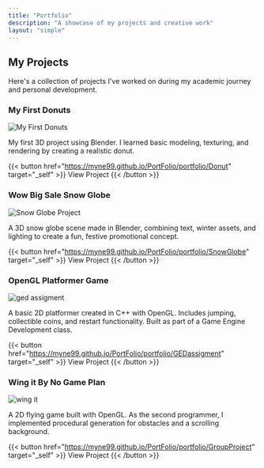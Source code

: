 ```yaml
---
title: "Portfolio"
description: "A showcase of my projects and creative work"
layout: "simple"
---
```


## My Projects

Here's a collection of projects I've worked on during my academic journey and personal development.

### My First Donuts

![My First Donuts](/img/portfolio/donut.png)

My first 3D project using Blender. I learned basic modeling, texturing, and rendering by creating a realistic donut.

{{< button href="https://myne99.github.io/PortFolio/portfolio/Donut" target="_self" >}}
View Project
{{< /button >}}

### Wow Big Sale Snow Globe

![Snow Globe Project](/img/portfolio/wbs_snowglobe.png)

A 3D snow globe scene made in Blender, combining text, winter assets, and lighting to create a fun, festive promotional concept.

{{< button href="https://myne99.github.io/PortFolio/portfolio/SnowGlobe" target="_self" >}}
View Project
{{< /button >}}


### OpenGL Platformer Game

![ged assigment](/img/portfolio/Screenshot.png)

A basic 2D platformer created in C++ with OpenGL. Includes jumping, collectible coins, and restart functionality. Built as part of a Game Engine Development class.

{{< button href="https://myne99.github.io/PortFolio/portfolio/GEDassigment" target="_self" >}}
View Project
{{< /button >}}

### Wing it By No Game Plan

![wing it](/img/portfolio/Screenshot2.png)

A 2D flying game built with OpenGL. As the second programmer, I implemented procedural generation for obstacles and a scrolling background.

{{< button href="https://myne99.github.io/PortFolio/portfolio/GroupProject" target="_self" >}}
View Project
{{< /button >}}
